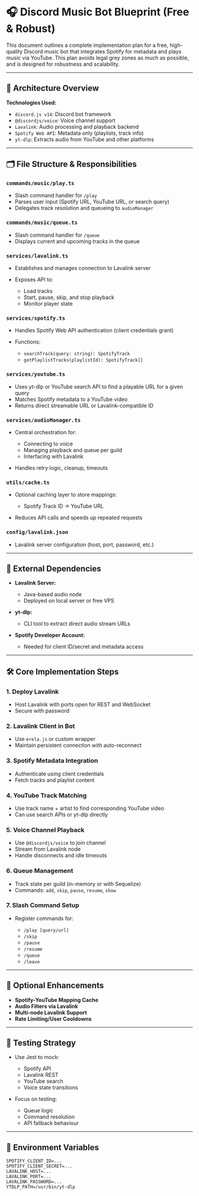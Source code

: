 # 🎧 Discord Music Bot Blueprint (Free & Robust)

This document outlines a complete implementation plan for a free, high-quality Discord music bot that integrates Spotify for metadata and plays music via YouTube. This plan avoids legal grey zones as much as possible, and is designed for robustness and scalability.

---

## 🧱 Architecture Overview

**Technologies Used:**

* `discord.js v14`: Discord bot framework
* `@discordjs/voice`: Voice channel support
* `Lavalink`: Audio processing and playback backend
* `Spotify Web API`: Metadata only (playlists, track info)
* `yt-dlp`: Extracts audio from YouTube and other platforms

---

## 🗂️ File Structure & Responsibilities

### `commands/music/play.ts`

* Slash command handler for `/play`
* Parses user input (Spotify URL, YouTube URL, or search query)
* Delegates track resolution and queueing to `audioManager`

### `commands/music/queue.ts`

* Slash command handler for `/queue`
* Displays current and upcoming tracks in the queue

### `services/lavalink.ts`

* Establishes and manages connection to Lavalink server
* Exposes API to:

  * Load tracks
  * Start, pause, skip, and stop playback
  * Monitor player state

### `services/spotify.ts`

* Handles Spotify Web API authentication (client credentials grant)
* Functions:

  * `searchTrack(query: string): SpotifyTrack`
  * `getPlaylistTracks(playlistId): SpotifyTrack[]`

### `services/youtube.ts`

* Uses yt-dlp or YouTube search API to find a playable URL for a given query
* Matches Spotify metadata to a YouTube video
* Returns direct streamable URL or Lavalink-compatible ID

### `services/audioManager.ts`

* Central orchestration for:

  * Connecting to voice
  * Managing playback and queue per guild
  * Interfacing with Lavalink
* Handles retry logic, cleanup, timeouts

### `utils/cache.ts`

* Optional caching layer to store mappings:

  * Spotify Track ID → YouTube URL
* Reduces API calls and speeds up repeated requests

### `config/lavalink.json`

* Lavalink server configuration (host, port, password, etc.)

---

## 🔌 External Dependencies

* **Lavalink Server:**

  * Java-based audio node
  * Deployed on local server or free VPS

* **yt-dlp:**

  * CLI tool to extract direct audio stream URLs

* **Spotify Developer Account:**

  * Needed for client ID/secret and metadata access

---

## 🛠️ Core Implementation Steps

### 1. **Deploy Lavalink**

* Host Lavalink with ports open for REST and WebSocket
* Secure with password

### 2. **Lavalink Client in Bot**

* Use `erela.js` or custom wrapper
* Maintain persistent connection with auto-reconnect

### 3. **Spotify Metadata Integration**

* Authenticate using client credentials
* Fetch tracks and playlist content

### 4. **YouTube Track Matching**

* Use track name + artist to find corresponding YouTube video
* Can use search APIs or yt-dlp directly

### 5. **Voice Channel Playback**

* Use `@discordjs/voice` to join channel
* Stream from Lavalink node
* Handle disconnects and idle timeouts

### 6. **Queue Management**

* Track state per guild (in-memory or with Sequelize)
* Commands: `add`, `skip`, `pause`, `resume`, `show`

### 7. **Slash Command Setup**

* Register commands for:

  * `/play [query/url]`
  * `/skip`
  * `/pause`
  * `/resume`
  * `/queue`
  * `/leave`

---

## 🧠 Optional Enhancements

* **Spotify-YouTube Mapping Cache**
* **Audio Filters via Lavalink**
* **Multi-node Lavalink Support**
* **Rate Limiting/User Cooldowns**

---

## 🧪 Testing Strategy

* Use Jest to mock:

  * Spotify API
  * Lavalink REST
  * YouTube search
  * Voice state transitions
* Focus on testing:

  * Queue logic
  * Command resolution
  * API fallback behaviour

---

## 🔐 Environment Variables

```env
SPOTIFY_CLIENT_ID=...
SPOTIFY_CLIENT_SECRET=...
LAVALINK_HOST=...
LAVALINK_PORT=...
LAVALINK_PASSWORD=...
YTDLP_PATH=/usr/bin/yt-dlp
```
